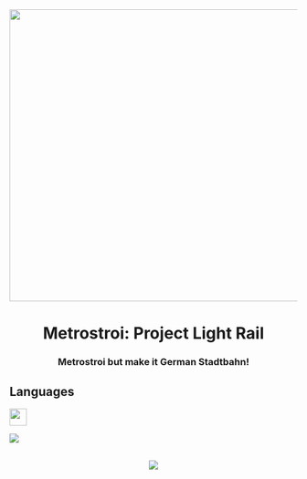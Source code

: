 <div align="center">
<img src="https://github.com/user-attachments/assets/5a54bbf3-13aa-4bee-a550-e0ce69a08ebb" width="512"/>
<h1>Metrostroi: Project Light Rail</h1>
<h3>Metrostroi but make it German Stadtbahn!</h3>
</div>

<summary><h2>Languages</h2>  <img src="https://cdn-icons-png.flaticon.com/512/1230/1230137.png?w=826&t=st=1669474578~exp=1669475178~hmac=4ddfe461bba8521890670e6434d6b475a3f6f36c0dcee7a55c306110d5fcf1de" width="30"></summary>

<img src="https://img.shields.io/badge/HLVL-GLua-green?style=for-the-badge&logo=Lua&logoColor=blue"/><br/>

</details>

<div align="center" >


<br/>
<picture>
<source media="(prefers-color-scheme: dark)" srcset="https://streak-stats.demolab.com?user=lillywho&theme=dark&hide_border=true&date_format=j%20M%5B%20Y%5D&background=00000000&sideNums=DD6F20&currStreakLabel=DD2727&sideLabels=DD2727&currStreakNum=DD2727" />
<img src="https://streak-stats.demolab.com?user=lillywho&theme=dark&hide_border=true&date_format=j%20M%5B%20Y%5D&background=00000000&sideNums=DD6F20&currStreakLabel=DD2727&sideLabels=DD2727&currStreakNum=DD2727](https://streak-stats.demolab.com?user=lillywho&theme=solarized-dark&card_width=512&card_height=512)" />

</picture>
</div>
